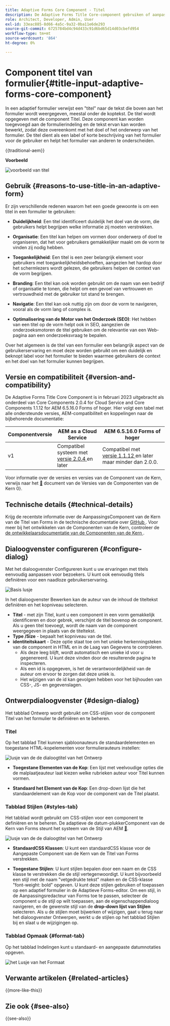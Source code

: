 ```yaml
---
title: Adaptive Forms Core Component - Titel
description: De Adaptive Forms Title Core-component gebruiken of aanpassen.
role: Architect, Developer, Admin, User
exl-id: 33eac885-8d66-4a5c-9a32-0ba11e6de293
source-git-commit: 6725784bd4c94d433c91d6bd65d14d03cbefd954
workflow-type: tm+mt
source-wordcount: '864'
ht-degree: 0%

---
```



# Component titel van formulier{#title-input-adaptive-forms-core-component}

In een adaptief formulier verwijst een &quot;titel&quot; naar de tekst die boven aan het formulier wordt weergegeven, meestal onder de koptekst. De titel wordt opgegeven met de component Titel. Deze component kan worden toegevoegd aan de formulierindeling en de tekst ervan kan worden bewerkt, zodat deze overeenkomt met het doel of het onderwerp van het formulier. De titel dient als een label of korte beschrijving van het formulier voor de gebruiker en helpt het formulier van anderen te onderscheiden.

{{traditional-aem}}

**Voorbeeld**

![ voorbeeld van titel ](/help/adaptive-forms/assets/title.png)

## Gebruik {#reasons-to-use-title-in-an-adaptive-form}

Er zijn verschillende redenen waarom het een goede gewoonte is om een titel in een formulier te gebruiken:

- **Duidelijkheid**: Een titel identificeert duidelijk het doel van de vorm, die gebruikers helpt begrijpen welke informatie zij moeten verstrekken.

- **Organisatie**: Een titel kan helpen om vormen door onderwerp of doel te organiseren, dat het voor gebruikers gemakkelijker maakt om de vorm te vinden zij nodig hebben.

- **Toegankelijkheid**: Een titel is een zeer belangrijk element voor gebruikers met toegankelijkheidsbehoeften, aangezien het hardop door het schermlezers wordt gelezen, die gebruikers helpen de context van de vorm begrijpen.

- **Branding**: Een titel kan ook worden gebruikt om de naam van een bedrijf of organisatie te tonen, die helpt om een gevoel van vertrouwen en vertrouwdheid met de gebruiker tot stand te brengen.

- **Navigatie**: Een titel kan ook nuttig zijn om door de vorm te navigeren, vooral als de vorm lang of complex is.

- **Optimalisering van de Motor van het Onderzoek (SEO)**: Het hebben van een titel op de vorm helpt ook in SEO, aangezien de onderzoeksmotoren de titel gebruiken om de relevantie van een Web-pagina aan een onderzoeksvraag te bepalen.

Over het algemeen is de titel van een formulier een belangrijk aspect van de gebruikerservaring en moet deze worden gebruikt om een duidelijk en beknopt label voor het formulier te bieden waarmee gebruikers de context en het doel van het formulier kunnen begrijpen.

## Versie en compatibiliteit {#version-and-compatibility}

De Adaptive Forms Title Core Component is in februari 2023 uitgebracht als onderdeel van Core Components 2.0.4 for Cloud Service and Core Components 1.1.12 for AEM 6.5.16.0 Forms of hoger. Hier volgt een tabel met alle ondersteunde versies, AEM-compatibiliteit en koppelingen naar de bijbehorende documentatie:

| Componentversie | AEM as a Cloud Service | AEM 6.5.16.0 Forms of hoger |
|---|---|---|
| v1 | Compatibel systeem met <br>[ versie 2.0.4 ](/help/adaptive-forms/version.md) en later | Compatibel met <br>[ versie 1.1.12 ](/help/adaptive-forms/version.md) en later maar minder dan 2.0.0. |

Voor informatie over de versies en versies van de Component van de Kern, verwijs naar het [&#128279;](/help/adaptive-forms/version.md) document van de Versies van de Componenten van de Kern 0&rbrace;.

<!-- ## Sample Component Output {#sample-component-output}

To experience the Accordion Component as well as see examples of its configuration options as well as HTML and JSON output, visit the [Component Library](https://adobe.com/go/aem_cmp_library_accordion). -->


## Technische details {#technical-details}

Krijg de recentste informatie over de AanpassingsComponent van de Kern van de Titel van Forms in de technische documentatie over [ GitHub ](https://github.com/adobe/aem-core-forms-components/tree/master/ui.af.apps/src/main/content/jcr_root/apps/core/fd/components/form/title/v1/title). Voor meer bij het ontwikkelen van de Componenten van de Kern, controleer de [ de ontwikkelaarsdocumentatie van de Componenten van de Kern ](/help/developing/overview.md).

## Dialoogvenster configureren {#configure-dialog}

Met het dialoogvenster Configureren kunt u uw ervaringen met titels eenvoudig aanpassen voor bezoekers. U kunt ook eenvoudig titels definiëren voor een naadloze gebruikerservaring.

![ Basis lusje ](/help/adaptive-forms/assets/title_properties.png)

In het dialoogvenster Bewerken kan de auteur van de inhoud de titeltekst definiëren en het kopniveau selecteren.

- **Titel** - met zijn Titel, kunt u een component in een vorm gemakkelijk identificeren en door gebrek, verschijnt de titel bovenop de component. Als u geen titel toevoegt, wordt de naam van de component weergegeven in plaats van de titeltekst.
- **Type /Size** - bepaalt het kopniveau van de titel.
- **identiteitskaart** - Deze optie staat toe om het unieke herkenningsteken van de component in HTML en in de Laag van Gegevens te controleren.
   - Als deze leeg blijft, wordt automatisch een unieke id voor u gegenereerd. U kunt deze vinden door de resulterende pagina te inspecteren.
   - Als een id is opgegeven, is het de verantwoordelijkheid van de auteur om ervoor te zorgen dat deze uniek is.
   - Het wijzigen van de id kan gevolgen hebben voor het bijhouden van CSS-, JS- en gegevenslagen.

## Ontwerpdialoogvenster {#design-dialog}

Het tabblad Ontwerp wordt gebruikt om CSS-stijlen voor de component Titel van het formulier te definiëren en te beheren.

### Titel

Op het tabblad Titel kunnen sjabloonauteurs de standaardelementen en toegestane HTML-kopelementen voor formulierauteurs instellen:

![ lusje van de de dialoogtitel van het Ontwerp ](/help/adaptive-forms/assets/title_heading.png)

- **Toegestane Elementen van de Kop**: Een lijst met veelvoudige opties die de malplaatjeauteur laat kiezen welke rubrieken auteur voor Titel kunnen vormen.

- **Standaard het Element van de Kop**: Een drop-down lijst die het standaardelement van de Kop voor de component van de Titel plaatst.

### Tabblad Stijlen {#styles-tab}

Het tabblad wordt gebruikt om CSS-stijlen voor een component te definiëren en te beheren. De adaptieve de datum-plukkerComponent van de Kern van Forms steunt het systeem van de Stijl van AEM [&#128279;](/help/get-started/authoring.md#component-styling).

![ lusje van de de dialoogtitel van het Ontwerp ](/help/adaptive-forms/assets/title_styles.png)

- **StandaardCSS Klassen**: U kunt een standaardCSS klasse voor de Aangepaste Component van de Kern van de Titel van Forms verstrekken.

- **Toegestane Stijlen**: U kunt stijlen bepalen door een naam en de CSS klasse te verstrekken die de stijl vertegenwoordigt. U kunt bijvoorbeeld een stijl met de naam &quot;vetgedrukte tekst&quot; maken en de CSS-klasse &quot;font-weight: bold&quot; opgeven. U kunt deze stijlen gebruiken of toepassen op een adaptief formulier in de Adaptieve Forms-editor. Om een stijl, in de Aanpassingsredacteur van Forms toe te passen, selecteer de component u de stijl op wilt toepassen, aan de eigenschappendialoog navigeren, en de gewenste stijl van de **drop-down lijst van Stijlen** selecteren. Als u de stijlen moet bijwerken of wijzigen, gaat u terug naar het dialoogvenster Ontwerpen, werkt u de stijlen op het tabblad Stijlen bij en slaat u de wijzigingen op.

### Tabblad Opmaak {#format-tab}

Op het tabblad Indelingen kunt u standaard- en aangepaste datumnotaties opgeven.

![ het Lusje van het Formaat ](/help/adaptive-forms/assets/title_styles.png)

<!--

## Related article {#related-article}

* [Create a standalone Adaptive Form](https://experienceleague.adobe.com/docs/experience-manager-cloud-service/content/forms/adaptive-forms-authoring/authoring-adaptive-forms-core-components/create-an-adaptive-form-on-forms-cs/creating-adaptive-form-core-components.html?lang=nl-NL)

-->

## Verwante artikelen {#related-articles}


{{more-like-this}}

## Zie ook {#see-also}

{{see-also}}
